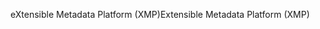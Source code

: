 <span data-ttu-id="d6087-101">eXtensible Metadata Platform (XMP)</span><span class="sxs-lookup"><span data-stu-id="d6087-101">Extensible Metadata Platform (XMP)</span></span>